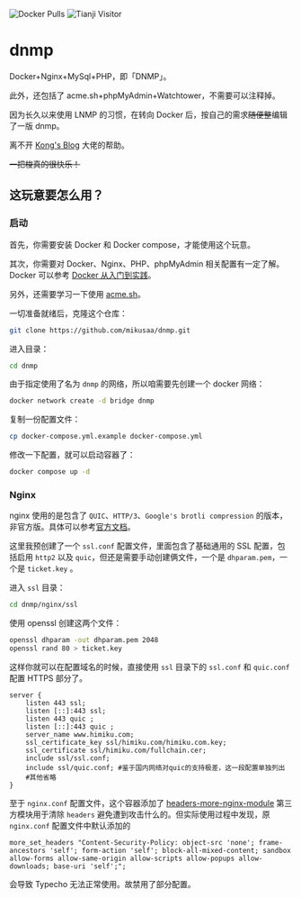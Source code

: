 ![Docker Pulls](https://img.shields.io/docker/pulls/mikusa/php)
![Tianji Visitor](https://status.himiku.com/telemetry/clnzoxcy10001vy2ohi4obbi0/clu5muup80r0jmb4g3fbsx5gm/badge.svg)
# dnmp

Docker+Nginx+MySql+PHP，即「DNMP」。

此外，还包括了 acme.sh+phpMyAdmin+Watchtower，不需要可以注释掉。

因为长久以来使用 LNMP 的习惯，在转向 Docker 后，按自己的需求~~随便整~~编辑了一版 dnmp。

离不开 [Kong's Blog](https://jktu.cc/) 大佬的帮助。

~~一把梭真的很快乐！~~

## 这玩意要怎么用？

### 启动

首先，你需要安装 Docker 和 Docker compose，才能使用这个玩意。

其次，你需要对 Docker、Nginx、PHP、phpMyAdmin 相关配置有一定了解。Docker 可以参考 [Docker 从入门到实践](https://yeasy.gitbook.io/docker_practice/)。

另外，还需要学习一下使用 [acme.sh](https://github.com/acmesh-official/acme.sh/wiki/%E8%AF%B4%E6%98%8E)。

一切准备就绪后，克隆这个仓库：
```bash
git clone https://github.com/mikusaa/dnmp.git
```
进入目录：
```bash
cd dnmp
```
由于指定使用了名为 `dnmp` 的网络，所以咱需要先创建一个 docker 网络：
```bash
docker network create -d bridge dnmp
```
复制一份配置文件：
```bash
cp docker-compose.yml.example docker-compose.yml
```
修改一下配置，就可以启动容器了：
```bash
docker compose up -d
```

### Nginx

nginx 使用的是包含了 `QUIC`、`HTTP/3`、`Google's brotli compression` 的版本，非官方版。具体可以参考[官方文档](https://hub.docker.com/r/macbre/nginx-http3)。

这里我预创建了一个 `ssl.conf` 配置文件，里面包含了基础通用的 SSL 配置，包括启用 `http2` 以及 `quic`，但还是需要手动创建俩文件，一个是 `dhparam.pem`，一个是 `ticket.key` 。

进入 `ssl` 目录：

```bash
cd dnmp/nginx/ssl
```
使用 openssl 创建这两个文件：
```bash
openssl dhparam -out dhparam.pem 2048
openssl rand 80 > ticket.key
```

这样你就可以在配置域名的时候，直接使用 `ssl` 目录下的 `ssl.conf` 和 `quic.conf` 配置 HTTPS 部分了。

```nginx
server {
    listen 443 ssl;
    listen [::]:443 ssl;
    listen 443 quic ;
    listen [::]:443 quic ;
    server_name www.himiku.com;
    ssl_certificate_key ssl/himiku.com/himiku.com.key;
    ssl_certificate ssl/himiku.com/fullchain.cer;
    include ssl/ssl.conf;
    include ssl/quic.conf; #鉴于国内网络对quic的支持极差，这一段配置单独列出
    #其他省略
}
```
至于 `nginx.conf` 配置文件，这个容器添加了 [headers-more-nginx-module](https://github.com/openresty/headers-more-nginx-module#readme) 第三方模块用于清除 `headers` 避免遭到攻击什么的。但实际使用过程中发现，原 `nginx.conf` 配置文件中默认添加的

```nginx
more_set_headers "Content-Security-Policy: object-src 'none'; frame-ancestors 'self'; form-action 'self'; block-all-mixed-content; sandbox allow-forms allow-same-origin allow-scripts allow-popups allow-downloads; base-uri 'self';";
```

会导致 Typecho 无法正常使用。故禁用了部分配置。
